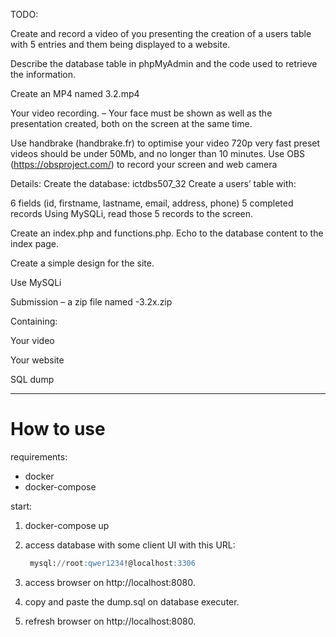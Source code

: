 TODO:

Create and record a video of you presenting the creation of a users table with 5 entries and them being displayed to a website. 

Describe the database table in phpMyAdmin and the code used to retrieve the information.

Create an MP4 named <your-name>3.2.mp4

Your video recording. – Your face must be shown as well as the presentation created, both on the screen at the same time.

Use handbrake (handbrake.fr) to optimise your video 720p very fast preset videos should be under 50Mb, and no longer than 10 minutes. Use OBS (https://obsproject.com/) to record your screen and web camera



Details:
Create the database: ictdbs507_32
Create a users’ table with:

6 fields (id, firstname, lastname, email, address, phone)
5 completed records 
Using MySQLi, read those 5 records to the screen. 

Create an index.php and functions.php. Echo to the database content to the index page.

Create a simple design for the site.

Use MySQLi 



Submission – a zip file named <your name>-3.2x.zip

Containing:

Your video

Your website

SQL dump

------------------------------------------------------------

# How to use


requirements: 

* docker
* docker-compose


start: 

1. docker-compose up
2. access database with some client UI with this URL: 
   ``` sql
    mysql://root:qwer1234!@localhost:3306
   ```
3. access browser on http://localhost:8080.

4. copy and paste the dump.sql on database executer.

5. refresh browser on http://localhost:8080.